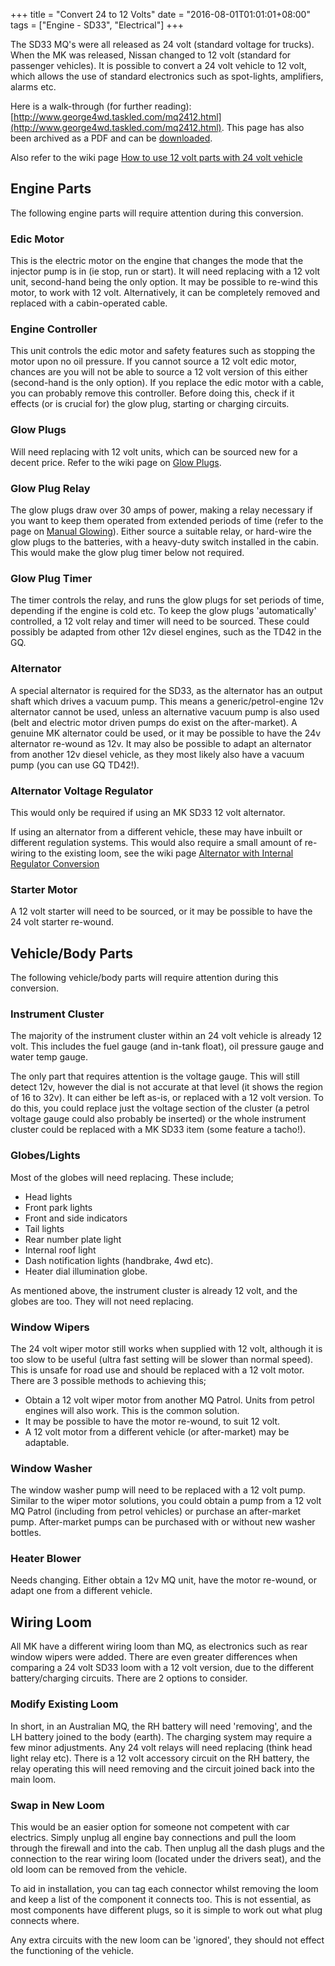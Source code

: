 +++
title = "Convert 24 to 12 Volts"
date = "2016-08-01T01:01:01+08:00"
tags = ["Engine - SD33", "Electrical"]
+++

The SD33 MQ's were all released as 24 volt (standard voltage for trucks). When the MK was released, Nissan changed to 12 volt (standard for passenger vehicles). It is possible to convert a 24 volt vehicle to 12 volt, which allows the use of standard electronics such as spot-lights, amplifiers, alarms etc.

Here is a walk-through (for further reading): [http://www.george4wd.taskled.com/mq2412.html](http://www.george4wd.taskled.com/mq2412.html). This page has also been archived as a PDF and can be [downloaded][File: 1].

Also refer to the wiki page [How to use 12 volt parts with 24 volt vehicle][Wiki: how to use 12v]

## Engine Parts

The following engine parts will require attention during this conversion.

### Edic Motor

This is the electric motor on the engine that changes the mode that the injector pump is in (ie stop, run or start). It will need replacing with a 12 volt unit, second-hand being the only option. It may be possible to re-wind this motor, to work with 12 volt. Alternatively, it can be completely removed and replaced with a cabin-operated cable.

### Engine Controller

This unit controls the edic motor and safety features such as stopping the motor upon no oil pressure. If you cannot source a 12 volt edic motor, chances are you will not be able to source a 12 volt version of this either (second-hand is the only option). If you replace the edic motor with a cable, you can probably remove this controller. Before doing this, check if it effects (or is crucial for) the glow plug, starting or charging circuits.

### Glow Plugs

Will need replacing with 12 volt units, which can be sourced new for a decent price. Refer to the wiki page on [Glow Plugs][Wiki: glow plugs].

### Glow Plug Relay

The glow plugs draw over 30 amps of power, making a relay necessary if you want to keep them operated from extended periods of time (refer to the page on [Manual Glowing][Wiki: manual glow]). Either source a suitable relay, or hard-wire the glow plugs to the batteries, with a heavy-duty switch installed in the cabin. This would make the glow plug timer below not required.

### Glow Plug Timer

The timer controls the relay, and runs the glow plugs for set periods of time, depending if the engine is cold etc. To keep the glow plugs 'automatically' controlled, a 12 volt relay and timer will need to be sourced. These could possibly be adapted from other 12v diesel engines, such as the TD42 in the GQ.

### Alternator

A special alternator is required for the SD33, as the alternator has an output shaft which drives a vacuum pump. This means a generic/petrol-engine 12v alternator cannot be used, unless an alternative vacuum pump is also used (belt and electric motor driven pumps do exist on the after-market). A genuine MK alternator could be used, or it may be possible to have the 24v alternator re-wound as 12v. It may also be possible to adapt an alternator from another 12v diesel vehicle, as they most likely also have a vacuum pump (you can use GQ TD42!).

### Alternator Voltage Regulator

This would only be required if using an MK SD33 12 volt alternator.

If using an alternator from a different vehicle, these may have inbuilt or different regulation systems. This would also require a small amount of re-wiring to the existing loom, see the wiki page [Alternator with Internal Regulator Conversion][Wiki: internal reg alternator]

### Starter Motor

A 12 volt starter will need to be sourced, or it may be possible to have the 24 volt starter re-wound.

## Vehicle/Body Parts

The following vehicle/body parts will require attention during this conversion.

### Instrument Cluster

The majority of the instrument cluster within an 24 volt vehicle is already 12 volt. This includes the fuel gauge (and in-tank float), oil pressure gauge and water temp gauge.

The only part that requires attention is the voltage gauge. This will still detect 12v, however the dial is not accurate at that level (it shows the region of 16 to 32v). It can either be left as-is, or replaced with a 12 volt version. To do this, you could replace just the voltage section of the cluster (a petrol voltage gauge could also probably be inserted) or the whole instrument cluster could be replaced with a MK SD33 item (some feature a tacho!).

### Globes/Lights

Most of the globes will need replacing. These include;

*   Head lights
*   Front park lights
*   Front and side indicators
*   Tail lights
*   Rear number plate light
*   Internal roof light
*   Dash notification lights (handbrake, 4wd etc).
*   Heater dial illumination globe.

As mentioned above, the instrument cluster is already 12 volt, and the globes are too. They will not need replacing.

### Window Wipers

The 24 volt wiper motor still works when supplied with 12 volt, although it is too slow to be useful (ultra fast setting will be slower than normal speed). This is unsafe for road use and should be replaced with a 12 volt motor. There are 3 possible methods to achieving this;

*   Obtain a 12 volt wiper motor from another MQ Patrol. Units from petrol engines will also work. This is the common solution.
*   It may be possible to have the motor re-wound, to suit 12 volt.
*   A 12 volt motor from a different vehicle (or after-market) may be adaptable.

### Window Washer

The window washer pump will need to be replaced with a 12 volt pump. Similar to the wiper motor solutions, you could obtain a pump from a 12 volt MQ Patrol (including from petrol vehicles) or purchase an after-market pump. After-market pumps can be purchased with or without new washer bottles.

### Heater Blower

Needs changing. Either obtain a 12v MQ unit, have the motor re-wound, or adapt one from a different vehicle.

## Wiring Loom

All MK have a different wiring loom than MQ, as electronics such as rear window wipers were added. There are even greater differences when comparing a 24 volt SD33 loom with a 12 volt version, due to the different battery/charging circuits. There are 2 options to consider.

### Modify Existing Loom

In short, in an Australian MQ, the RH battery will need 'removing', and the LH battery joined to the body (earth). The charging system may require a few minor adjustments. Any 24 volt relays will need replacing (think head light relay etc). There is a 12 volt accessory circuit on the RH battery, the relay operating this will need removing and the circuit joined back into the main loom.

### Swap in New Loom

This would be an easier option for someone not competent with car electrics. Simply unplug all engine bay connections and pull the loom through the firewall and into the cab. Then unplug all the dash plugs and the connection to the rear wiring loom (located under the drivers seat), and the old loom can be removed from the vehicle.

To aid in installation, you can tag each connector whilst removing the loom and keep a list of the component it connects too. This is not essential, as most components have different plugs, so it is simple to work out what plug connects where.

Any extra circuits with the new loom can be 'ignored', they should not effect the functioning of the vehicle.



[File: 1]: /wiki/engine-sd33/convert-24-to-12-volts/george4wd-mq-24v-12v-retrofit.pdf

[Wiki: how to use 12v]: /wiki/engine-sd33/how-to-use-12-volt-parts-with-24-volt
[Wiki: glow plugs]: /wiki/engine-sd33/glow-plugs
[Wiki: manual glow]: /wiki/engine-sd33/manual-glowing
[Wiki: internal reg alternator]: /wiki/electrical/alternator-with-internal-regulator
